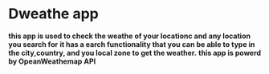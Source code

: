 # Dweathe app
**this app is used to check the weathe of your locationc and any location you search for**
**it has a earch functionality that you can be able to type in the city,country, and you local zone to get the weather.**
**this app is powerd by OpeanWeathemap API**



